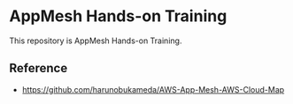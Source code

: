 # AppMesh Hands-on Training

This repository is AppMesh Hands-on Training.

## Reference

- https://github.com/harunobukameda/AWS-App-Mesh-AWS-Cloud-Map
